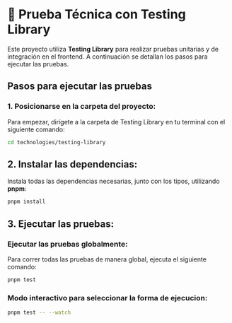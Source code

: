 # 🧪 Prueba Técnica con Testing Library

Este proyecto utiliza **Testing Library** para realizar pruebas unitarias y de integración en el frontend. A continuación se detallan los pasos para ejecutar las pruebas.

## Pasos para ejecutar las pruebas

### 1. Posicionarse en la carpeta del proyecto:

Para empezar, dirígete a la carpeta de Testing Library en tu terminal con el siguiente comando:

```bash
cd technologies/testing-library
```

## 2. Instalar las dependencias:

Instala todas las dependencias necesarias, junto con los tipos, utilizando **pnpm**:

```bash
pnpm install
```

## 3. Ejecutar las pruebas:

### Ejecutar las pruebas globalmente:

Para correr todas las pruebas de manera global, ejecuta el siguiente comando:

```bash
pnpm test
```

###  Modo interactivo para seleccionar la forma de ejecucion:

```bash
pnpm test -- --watch
```
